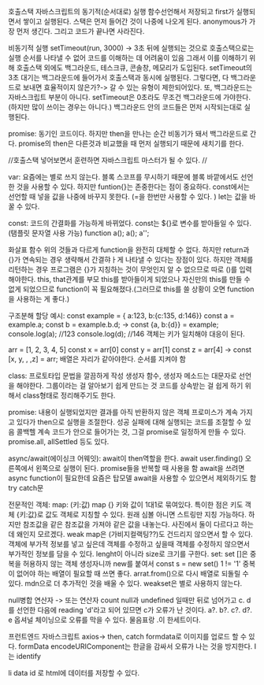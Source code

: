 호출스택
자바스크립트의 동기적(순서대로) 실행
함수선언해서 저장되고 first가 실행되면서 쌓이고 실행된다. 
스택은 먼저 들어간 것이 나중에 나오게 된다. anonymous가 가장 먼저 생긴다. 그리고 코드가 끝나면 사라진다. 

비동기적 실행
setTimeout(run, 3000) -> 3초 뒤에 실행되는 것으로 호출스택으로는 실행 순서를 나타낼 수 없어 코드를 이해하는 데 어려움이 있음
그래서 이를 이해하기 위해 호출스택 외에도 백그라운드, 테스크큐, 콘솔창, 메모리가 도입된다.
setTimeout의 3초 대기는 백그라운드에 들어가서 호출스택과 동시에 실행된다. 
그렇다면, 다 백그라운드로 보내면 효율적이지 않은가?-> 갈 수 있는 유형이 제한되어있다. 또, 백그라운드는 자바스크립트 부분이 아니다.
setTimeout은 0초라도 무조건 백그라운드에 가야한다. (하지만 많이 쓰이는 경우는 아니다.)
백그라운드 안의 코드들은 먼저 시작되는대로 실행된다. 

promise: 동기인 코드이다. 하지만 then을 만나는 순간 비동기가 돼서 백그라운드로 간다. promise의 then은 다른것과 비교했을 때 먼저 실행되기 때문에 새치기를 한다. 

//호출스택 넣어보면서 훈련하면 자바스크립트 마스터가 될 수 있다. //

var: 
요즘에는 별로 쓰지 않는다. 블록 스코프를 무시하기 때문에 블록 바깥에서도 선언한 것을 사용할 수 있다. 하지만 funtion{}는 존중한다는 점이 중요하다. 
const에서는 선언할 때 넣을 값을 나중에 바꾸지 못한다. (=을 한번만 사용할 수 있다. )
let는 값을 바꿀 수 있다. 

const:
코드의 간결화를 가능하게 바뀌었다. 
const는 ${}로 변수를 받아들일 수 있다. (탬플릿 문자열 사용 가능)
function a();
a();
a'';

화살표 함수
위의 것들과 다르게 function을 완전히 대체할 수 없다. 
하지만 return과 {}가 연속되는 경우 생략해서 간결햐ㅏ게 나타낼 수 있다는 장점이 있다. 
하지만 객체를 리턴하는 경우 프로그램은 {}가 지칭하는 것이 무엇인지 알 수 없으므로 따로 ()를 입력해야한다.
this, that관계를 부모 this를 받아들이게 되었으나 자신만의 this를 만들 수 없게 되었으므로 function이 꼭 필요해졌다.(그러므로 this를 쓸 상황이 오면 function을 사용하는 게 좋다.)

구조분해 할당 
예시: 
const example = { a:123, b:{c:135, d:146}}
const a = example.a;
const b = example.b.d;
-> 
const {a, b:{d}} = example;
console.log(a); //123
console.log(d); //146
객체는 키가 일치해야 대응이 된다. 

arr = [1, 2, 3, 4, 5]
const x = arr[0]
const y = arr[1]
const z = arr[4]
->
const [x, y, , ,z] = arr;
배열은 자리가 같아야한다. 순서를 지켜야 함

class: 
프로토타입 문법을 깔끔하게 작성
생성자 함수, 생성자 메소드는 대문자로 선언을 해야한다. 
그룹이라는 걸 알아보기 쉽게 만드는 것
코드를 상속받는 걸 쉽게 하기 위해서 class형태로 정리해주기도 한다. 

promise:
내용이 실행되었지만 결과를 아직 반환하지 않은 객체 
프로미스가 계속 가지고 있다가 then으로 실행을 조절한다. 성공 실패에 대해 실행되는 코드를 조절할 수 있음
콜백헬 계속 코드가 안으로 들어가는 것, 그걸 promise로 일정하게 만들 수 있다. 
promise.all, allSettled 등도 있다. 

async/await(에이싱크 어웨잇):
await이 then역할을 한다. await user.finding() 오른쪽에서 왼쪽으로 실행이 된다. promise들을 반복할 때 사용을 함
await을 쓰려면 async function이 필요한데 요즘은 탑모델 await을 사용할 수 있으면서 제외하기도 함
try catch문 

전문적인 객체:
map:
(키:값)
map {} 키와 값이 1대1로 묶여있다.
특이한 점은 키도 객체 {키:값}로 값도 객체로 지칭할 수 있다.  원래 심볼 아니면 스트링만 지칭 가능하다. 하지만 참조값을 같은 참조값을 가져야 같은 값을 내놓는다. 
사진에서 둘이 다르다고 하는데 왜인지 모르겠다. 
weak map은 (가비지컬랙팅??)도 건드리지 않으면서 할 수 있다. 객체에 부가적 정보를 넣고 싶은데 객체를 수정하고 싶을때 객체를 수정하지 않으면서 부가적인 정보를 담을 수 있다. 
lenght이 아니라 size로 크기를 구한다.
set:
set []은 중복을 허용하지 않는 객체
생성자니까 new를 붙여서 const s = new set()
1 != '1'
중복이 없어야 하는 배열이 필요할 때 쓰면 좋다.
arrat.from()으로 다시 배열로 되돌릴 수 있다. 
mdn으로 더 추가적인 것을 배울 수 있다. 
weakset은 별로 사용하지 않는다. 

null병합 연산자 -> 또는 연산자 
count 
null과 undefined 일때만 뒤로 넘어가고 
c. d를 선언한 다음에 
reading 'd'라고 되어 있므면 c가 오류가 난 것이다. 
a?. b?. c?. d?. e 옵셔널 체이닝으로 오류를 막을 수 있다. 
물음표랑 .이 한세트이다. 

프런트엔드 자바스크립트 
axios-> then, catch
formdata로 이미지를 업로드 할 수 있다. formData 
encodeURIComponent는 한글을 감싸서 오류가 나는 것을 방지한다. I는 identify

li data id 로 html에 데이터를 저장할 수 있다. 
